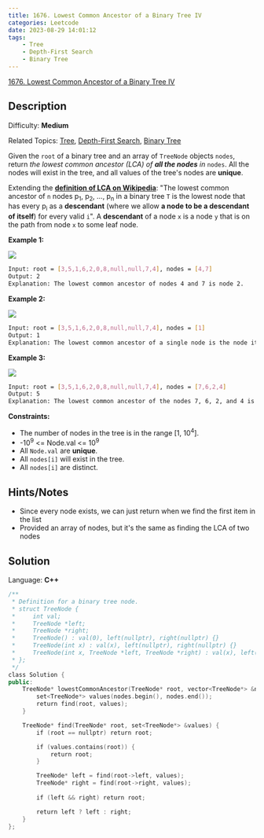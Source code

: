 ```yaml
---
title: 1676. Lowest Common Ancestor of a Binary Tree IV
categories: Leetcode
date: 2023-08-29 14:01:12
tags:
    - Tree
    - Depth-First Search
    - Binary Tree
---
```


[1676\. Lowest Common Ancestor of a Binary Tree IV](https://leetcode.com/problems/lowest-common-ancestor-of-a-binary-tree-iv/)

## Description

Difficulty: **Medium**

Related Topics: [Tree](https://leetcode.com/tag/https://leetcode.com/tag/tree//), [Depth-First Search](https://leetcode.com/tag/https://leetcode.com/tag/depth-first-search//), [Binary Tree](https://leetcode.com/tag/https://leetcode.com/tag/binary-tree//)

Given the `root` of a binary tree and an array of `TreeNode` objects `nodes`, return _the lowest common ancestor (LCA) of **all the nodes** in_ `nodes`. All the nodes will exist in the tree, and all values of the tree's nodes are **unique**.

Extending the **[definition of LCA on Wikipedia](https://en.wikipedia.org/wiki/Lowest_common_ancestor)**: "The lowest common ancestor of `n` nodes p<sub>1</sub>, p<sub>2</sub>, ..., p<sub>n</sub> in a binary tree `T` is the lowest node that has every p<sub>i</sub> as a **descendant** (where we allow **a node to be a descendant of itself**) for every valid `i`". A **descendant** of a node `x` is a node `y` that is on the path from node `x` to some leaf node.

**Example 1:**

![](https://assets.leetcode.com/uploads/2018/12/14/binarytree.png)

```bash
Input: root = [3,5,1,6,2,0,8,null,null,7,4], nodes = [4,7]
Output: 2
Explanation: The lowest common ancestor of nodes 4 and 7 is node 2.
```

**Example 2:**

![](https://assets.leetcode.com/uploads/2018/12/14/binarytree.png)

```bash
Input: root = [3,5,1,6,2,0,8,null,null,7,4], nodes = [1]
Output: 1
Explanation: The lowest common ancestor of a single node is the node itself.

```

**Example 3:**

![](https://assets.leetcode.com/uploads/2018/12/14/binarytree.png)

```bash
Input: root = [3,5,1,6,2,0,8,null,null,7,4], nodes = [7,6,2,4]
Output: 5
Explanation: The lowest common ancestor of the nodes 7, 6, 2, and 4 is node 5.
```

**Constraints:**

* The number of nodes in the tree is in the range [1, 10<sup>4</sup>].
* -10<sup>9</sup> <= Node.val <= 10<sup>9</sup>
* All `Node.val` are **unique**.
* All `nodes[i]` will exist in the tree.
* All `nodes[i]` are distinct.

## Hints/Notes

* Since every node exists, we can just return when we find the first item in the list
* Provided an array of nodes, but it's the same as finding the LCA of two nodes

## Solution

Language: **C++**

```C++
/**
 * Definition for a binary tree node.
 * struct TreeNode {
 *     int val;
 *     TreeNode *left;
 *     TreeNode *right;
 *     TreeNode() : val(0), left(nullptr), right(nullptr) {}
 *     TreeNode(int x) : val(x), left(nullptr), right(nullptr) {}
 *     TreeNode(int x, TreeNode *left, TreeNode *right) : val(x), left(left), right(right) {}
 * };
 */
class Solution {
public:
    TreeNode* lowestCommonAncestor(TreeNode* root, vector<TreeNode*> &nodes) {
        set<TreeNode*> values(nodes.begin(), nodes.end());
        return find(root, values);
    }

    TreeNode* find(TreeNode* root, set<TreeNode*> &values) {
        if (root == nullptr) return root;

        if (values.contains(root)) {
            return root;
        }

        TreeNode* left = find(root->left, values);
        TreeNode* right = find(root->right, values);
        
        if (left && right) return root;

        return left ? left : right;
    }
};
```
